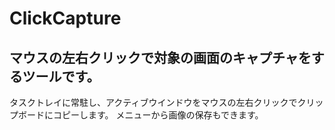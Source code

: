 # ClickCapture

## マウスの左右クリックで対象の画面のキャプチャをするツールです。

タスクトレイに常駐し、アクティブウインドウをマウスの左右クリックでクリップボードにコピーします。
メニューから画像の保存もできます。
